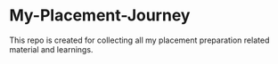 # My-Placement-Journey
This repo is created for collecting all my placement preparation related material and learnings.

